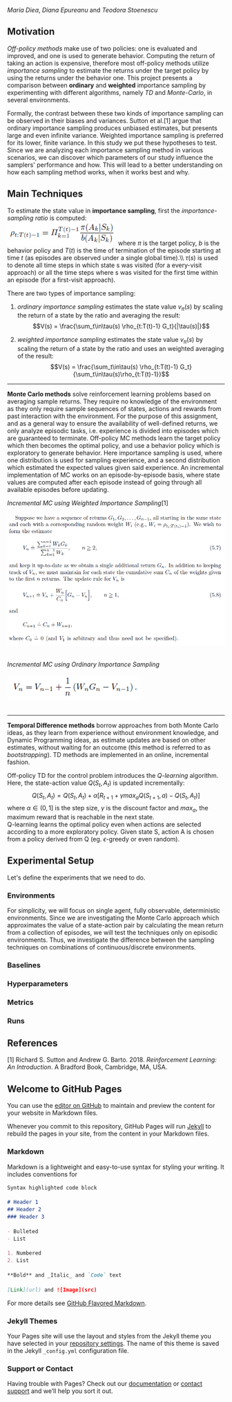 _Maria Diea_, _Diana Epureanu_ and _Teodora Stoenescu_

## Motivation

_Off-policy methods_ make use of two policies: one is evaluated and improved, and one is used to generate behavior. Computing the return of taking an action is expensive, therefore most off-policy methods utilize _importance sampling_ to estimate the returns under the target policy by using the returns under the behavior one. This project presents a comparison between **ordinary** and **weighted** importance sampling by experimenting with different algorithms, namely _TD_ and _Monte-Carlo_, in several environments. 

Formally, the contrast between these two kinds of importance sampling can be observed in their biases and variances. Sutton et al.[1] argue that ordinary importance sampling produces unbiased estimates, but presents large and even infinite variance. Weighted importance sampling is preferred for its lower, finite variance. In this study we put these hypotheses to test. Since we are analyzing each importance sampling method in various scenarios, we can discover which parameters of our study influence the samplers' performance and how. This will lead to a better understanding on how each sampling method works, when it works best and why.  

## Main Techniques

To estimate the state value in **importance sampling**, first the _importance-sampling ratio_ is computed: <br>
![Image](/assets/images/f1.PNG) where $\pi$ is the target policy, $b$ is the behavior policy and $T(t)$ is the time of termination of the episode starting at time $t$ (as episodes are observed under a single global time).\\\\ $\tau(s)$ is used to denote all time steps in which state s was visited (for a every-visit approach) or all the time steps where s was visited for the first time within an episode (for a first-visit approach).

There are two types of importance sampling:
1. _ordinary importance sampling_ estimates the state value $v_\pi(s)$ by scaling the return of a state by the ratio and averaging the result:
$$V(s) = \frac{\sum_t\in\tau(s) \rho_{t:T(t)-1} G_t}{|\tau(s)|}$$

2. _weighted importance sampling_ estimates the state value $v_\pi(s)$ by scaling the return of a state by the ratio and uses an weighted averaging of the result:
$$V(s) = \frac{\sum_t\in\tau(s) \rho_{t:T(t)-1} G_t}{\sum_t\in\tau(s)\rho_{t:T(t)-1}}$$


---

**Monte Carlo methods** solve reinforcement learning problems based on averaging sample returns. They require no knowledge of the environment as they only require sample sequences of states, actions and rewards from past interaction with the environment. For the purpose of this assignment, and as a general way to ensure the availability of well-defined returns, we only analyze episodic tasks, i.e. experience is divided into episodes which are guaranteed to terminate. Off-policy MC methods learn the target policy which then becomes the optimal policy, and use a behavior policy which is exploratory to generate behavior. Here importance sampling is used, where one distribution is used for sampling experience, and a second distribution which estimated the expected values given said experience. An incremental implementation of MC works on an episode-by-episode basis, where state values are computed after each episode instead of going through all available episodes before updating.<br>

*Incremental MC using Weighted Importance Sampling*[1] <br> <br>
 ![Image](/assets/images/mcweighted.PNG) <br> <br>
 
 
*Incremental MC using Ordinary Importance Sampling* <br> <br>
 ![Image](/assets/images/mcordinary.PNG) <br> <br>
 
 ---

**Temporal Difference methods** borrow approaches from both Monte Carlo ideas, as they learn from experience without environment knowledge, and Dynamic Programming ideas, as estimate updates are based on other estimates, without waiting for an outcome (this method is referred to as _bootstrapping_). TD methods are implemented in an online, incremental fashion. 

Off-policy TD for the control problem introduces the _Q-learning_ algorithm. Here, the state-action value $Q(S_t, A_t)$ is updated incrementally:
$$Q(S_t, A_t) = Q(S_t, A_t) + \alpha[R_{t+1} + \gamma max_a Q(S_{t+1}, a) - Q(S_t, A_t)]$$
where $\alpha\in(0,1]$ is the step size, $\gamma$ is the discount factor and $max_a$, the maximum reward that is reachable in the next state. <br>
Q-learning learns the optimal policy even when actions are selected according to a more exploratory policy. Given state S, action A is chosen from a policy derived from Q (eg. $\epsilon$-greedy or even random).

## Experimental Setup

Let's define the experiments that we need to do.

### Environments
For simplicity, we will focus on single agent, fully observable, deterministic environments. Since we are investigating the Monte Carlo approach which approximates the value of a state-action pair by calculating the mean return from a collection of episodes, we will test the techniques only on episodic environments. Thus, we  investigate the difference between the sampling techniques on combinations of continuous/discrete environments. 

### Baselines

### Hyperparameters

### Metrics

### Runs


## References
[1] Richard S. Sutton and Andrew G. Barto. 2018. _Reinforcement Learning: An Introduction_. A Bradford Book, Cambridge, MA, USA.


## Welcome to GitHub Pages

You can use the [editor on GitHub](https://github.com/mariadiea/RL-reproducible/edit/gh-pages/index.md) to maintain and preview the content for your website in Markdown files.

Whenever you commit to this repository, GitHub Pages will run [Jekyll](https://jekyllrb.com/) to rebuild the pages in your site, from the content in your Markdown files.

### Markdown

Markdown is a lightweight and easy-to-use syntax for styling your writing. It includes conventions for

```markdown
Syntax highlighted code block

# Header 1
## Header 2
### Header 3

- Bulleted
- List

1. Numbered
2. List

**Bold** and _Italic_ and `Code` text

[Link](url) and ![Image](src)
```

For more details see [GitHub Flavored Markdown](https://guides.github.com/features/mastering-markdown/).

### Jekyll Themes

Your Pages site will use the layout and styles from the Jekyll theme you have selected in your [repository settings](https://github.com/mariadiea/RL-reproducible/settings). The name of this theme is saved in the Jekyll `_config.yml` configuration file.

### Support or Contact

Having trouble with Pages? Check out our [documentation](https://docs.github.com/categories/github-pages-basics/) or [contact support](https://github.com/contact) and we’ll help you sort it out.
